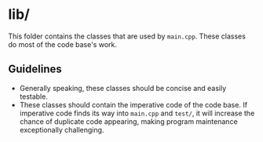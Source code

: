 # lib/

This folder contains the classes that are used by `main.cpp`. These classes do most of the code base's work.

## Guidelines

- Generally speaking, these classes should be concise and easily testable.
- These classes should contain the imperative code of the code base. If imperative code finds its way into `main.cpp` and `test/`, it will increase the chance of duplicate code appearing, making program maintenance exceptionally challenging.
